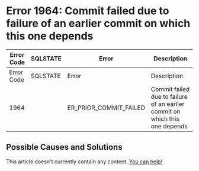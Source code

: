 
# Error 1964: Commit failed due to failure of an earlier commit on which this one depends


| Error Code | SQLSTATE | Error | Description |
| --- | --- | --- | --- |
| Error Code | SQLSTATE | Error | Description |
| 1964 |  | ER_PRIOR_COMMIT_FAILED | Commit failed due to failure of an earlier commit on which this one depends |




## Possible Causes and Solutions


This article doesn't currently contain any content. [You can help!](/en/writing-and-editing-knowledge-base-articles/)

